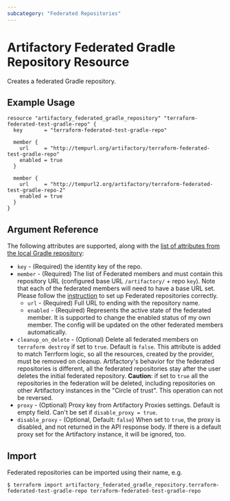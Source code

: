 ```yaml
---
subcategory: "Federated Repositories"
---
```

# Artifactory Federated Gradle Repository Resource

Creates a federated Gradle repository.

## Example Usage

```hcl
resource "artifactory_federated_gradle_repository" "terraform-federated-test-gradle-repo" {
  key       = "terraform-federated-test-gradle-repo"

  member {
    url     = "http://tempurl.org/artifactory/terraform-federated-test-gradle-repo"
    enabled = true
  }

  member {
    url     = "http://tempurl2.org/artifactory/terraform-federated-test-gradle-repo-2"
    enabled = true
  }
}
```

## Argument Reference

The following attributes are supported, along with the [list of attributes from the local Gradle repository](local_gradle_repository.md):

* `key` - (Required) the identity key of the repo.
* `member` - (Required) The list of Federated members and must contain this repository URL (configured base URL
  `/artifactory/` + repo `key`). Note that each of the federated members will need to have a base URL set.
  Please follow the [instruction](https://www.jfrog.com/confluence/display/JFROG/Working+with+Federated+Repositories#WorkingwithFederatedRepositories-SettingUpaFederatedRepository)
  to set up Federated repositories correctly.
  * `url` - (Required) Full URL to ending with the repository name.
  * `enabled` - (Required) Represents the active state of the federated member. It is supported to change the enabled
    status of my own member. The config will be updated on the other federated members automatically.
* `cleanup_on_delete` - (Optional) Delete all federated members on `terraform destroy` if set to `true`. Default is `false`. This attribute is added to match Terrform logic, so all the resources, created by the provider, must be removed on cleanup. Artifactory's behavior for the federated repositories is different, all the federated repositories stay after the user deletes the initial federated repository. **Caution**: if set to `true` all the repositories in the federation will be deleted, including repositories on other Artifactory instances in the "Circle of trust". This operation can not be reversed.
* `proxy` - (Optional) Proxy key from Artifactory Proxies settings. Default is empty field. Can't be set if `disable_proxy = true`.
* `disable_proxy` - (Optional, Default: `false`) When set to `true`, the proxy is disabled, and not returned in the API response body. If there is a default proxy set for the Artifactory instance, it will be ignored, too.

## Import

Federated repositories can be imported using their name, e.g.
```
$ terraform import artifactory_federated_gradle_repository.terraform-federated-test-gradle-repo terraform-federated-test-gradle-repo
```
